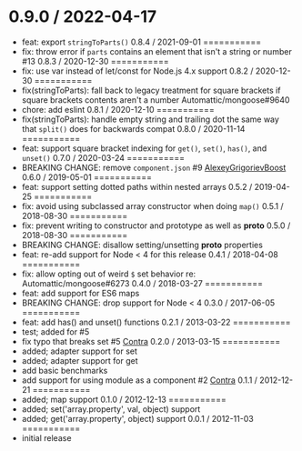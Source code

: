0.9.0 / 2022-04-17
===========
 * feat: export `stringToParts()`
0.8.4 / 2021-09-01
===========
 * fix: throw error if `parts` contains an element that isn't a string or number #13
0.8.3 / 2020-12-30
===========
 * fix: use var instead of let/const for Node.js 4.x support
0.8.2 / 2020-12-30
===========
 * fix(stringToParts): fall back to legacy treatment for square brackets if square brackets contents aren't a number Automattic/mongoose#9640
 * chore: add eslint
0.8.1 / 2020-12-10
===========
 * fix(stringToParts): handle empty string and trailing dot the same way that `split()` does for backwards compat
0.8.0 / 2020-11-14
===========
 * feat: support square bracket indexing for `get()`, `set()`, `has()`, and `unset()`
0.7.0 / 2020-03-24
===========
 * BREAKING CHANGE: remove `component.json` #9 [AlexeyGrigorievBoost](https://github.com/AlexeyGrigorievBoost)
0.6.0 / 2019-05-01
===========
 * feat: support setting dotted paths within nested arrays
0.5.2 / 2019-04-25
===========
 * fix: avoid using subclassed array constructor when doing `map()`
0.5.1 / 2018-08-30
===========
 * fix: prevent writing to constructor and prototype as well as __proto__
0.5.0 / 2018-08-30
===========
 * BREAKING CHANGE: disallow setting/unsetting __proto__ properties
 * feat: re-add support for Node < 4 for this release
0.4.1 / 2018-04-08
===========
 * fix: allow opting out of weird `$` set behavior re: Automattic/mongoose#6273
0.4.0 / 2018-03-27
===========
 * feat: add support for ES6 maps
 * BREAKING CHANGE: drop support for Node < 4
0.3.0 / 2017-06-05
===========
 * feat: add has() and unset() functions
0.2.1 / 2013-03-22
===========
  * test; added for #5
  * fix typo that breaks set #5 [Contra](https://github.com/Contra)
0.2.0 / 2013-03-15
===========
  * added; adapter support for set
  * added; adapter support for get
  * add basic benchmarks
  * add support for using module as a component #2 [Contra](https://github.com/Contra)
0.1.1 / 2012-12-21
===========
  * added; map support
0.1.0 / 2012-12-13
===========
  * added; set('array.property', val, object) support
  * added; get('array.property', object) support
0.0.1 / 2012-11-03
===========
  * initial release

